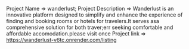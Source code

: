 Project Name => wanderlust;
Project Description => Wanderlust is an innovative platform designed to simplify and enhance the experience of finding and booking rooms or hotels for travelers.It serves asa comprehensive solution for both traver;err seeking comfortable and affordable accomodation.please visit once
Project link => https://wanderlust-v6tc.onrender.com/listing
